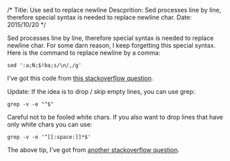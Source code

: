 /*
Title: Use sed to replace newline
Descprition: Sed processes line by line, therefore special syntax is needed to
replace newline char.
Date: 2015/10/20
*/

Sed processes line by line, therefore special syntax is needed to
replace newline char. For some darn reason, I keep forgetting this special
syntax. Here is the command to replace newline by a comma:

    sed ':a;N;$!ba;s/\n/,/g'

I've got this code from [this stackoverflow question](http://stackoverflow.com/questions/1251999/how-can-i-replace-a-newline-n-using-sed).

Update: If the idea is to drop / skip empty lines, you can use grep:

    grep -v -e "^$"

Careful not to be fooled white chars. If you also want to drop lines that have
only white chars you can use:

    grep -v -e '^[[:space:]]*$'

The above tip, I've got from [another stackoverflow question](http://stackoverflow.com/questions/3432555/remove-blank-lines-with-grep).
